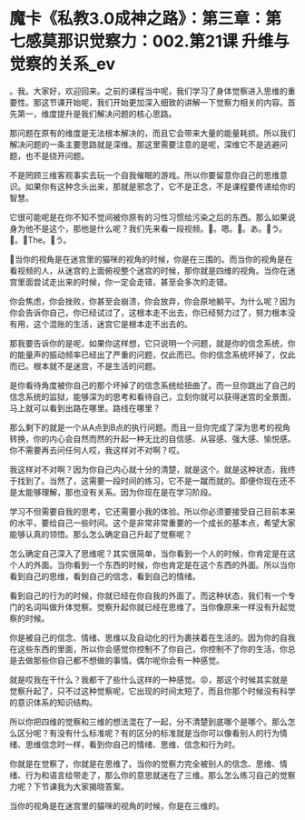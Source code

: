 # 魔卡《私教3.0成神之路》：第三章：第七感莫那识觉察力：002.第21课 升维与觉察的关系_ev

。我。大家好，欢迎回来。之前的课程当中呢，我们学习了身体觉察进入思维的重要性。那这节课开始呢，我们开始更加深入细致的讲解一下觉察力相关的内容。首先第一，维度提升是我们解决问题的核心思路。

那问题在原有的维度是无法根本解决的，而且它会带来大量的能量耗损。所以我们解决问题的一条主要思路就是深维。那这里需要注意的是呢，深维它不是逃避问题，也不是绕开问题。

不是罔顾三维客观事实去玩一个自我催眠的游戏。所以你要留意你自己的思维意识。如果你有这种念头出来，那就是邪念了，它不是正念，不是课程要传递给你的智慧。

它很可能呢是在你不知不觉间被你原有的习性习惯给污染之后的东西。那么如果说身为他不是这个，那他是什么呢？我们先来看一段视频。🎼。嗯。🎼。あ。🎼う。🎼。🎼The。🎼う。

🎼当你的视角是在迷宫里的猫咪的视角的时候，你是在三围的。而当你的视角是在看视频的人，从迷宫的上面俯视整个迷宫的时候，那你就是四维的视角。当你在迷宫里面尝试走出来的时候，你一定会走错，甚至会多次的走错。

你会焦虑，你会挫败，你甚至会崩溃，你会放弃，你会原地躺平。为什么呢？因为你会告诉你自己，你已经试过了，这根本走不出去，你已经努力过了，努力根本没有用，这个混账的生活，迷宫它是根本走不出去的。

那我要告诉你的是呢，如果你这样想，它只说明一个问题，就是你的信念系统，你的能量声的振动频率已经出了严重的问题，仅此而已。你的信念系统坏掉了，仅此而已。根本就不是迷宫，不是生活的问题。

是你看待角度被你自己的那个坏掉了的信念系统给扭曲了。而一旦你跳出了自己的信念系统的监狱，能够深为的思考和看待自己，立刻你就可以获得迷宫的全景图，马上就可以看到出路在哪里。路线在哪里？

那么剩下的就是一个从A点到B点的执行问题。而且一旦你完成了深为思考的视角转换，你的内心会自然而然的升起一种无比的自信感、从容感、强大感、愉悦感。你不需要再去问任何人哎，我这样对不对啊？哎。

我这样对不对啊？因为你自己内心就十分的清楚，就是这个。就是这种状态，我终于找到了。当然了，这需要一段时间的练习，它不是一蹴而就的。即便你现在还不是太能够理解，那也没有关系。因为你现在是在学习阶段。

学习不但需要自我的思考，它还需要小我的体验。所以你必须要接受自己目前本来的水平，要给自己一些时间。这个是非常非常重要的一个成长的基本点，希望大家能够认真的领悟。那么怎么确定自己升起了觉察呢？

怎么确定自己深入了思维呢？其实很简单，当你看到一个人的时候，你肯定是在这个人的外面。当你看到一个东西的时候，你也肯定是在这个东西的外面。所以当你看到自己的思维，看到自己的信念，看到自己的情绪。

看到自己的行为的时候，你就已经在你自我的外面了。而这种状态，我们有一个专门的名词叫做升体觉察。觉察升起你就已经在思维了。当你像原来一样没有升起觉察的时候。

你是被自己的信念、情绪、思维以及自动化的行为裹挟着在生活的。因为你的自我在这些东西的里面，所以你会感觉你控制不了你自己，你控制不了你的生活，你总是去做那些你自己都不想做的事情。偶尔呢你会有一种感觉。

就是哎我在干什么？我都干了些什么这样的一种感觉。😡，那这个时候其实就是觉察升起了，只不过这种觉察呢，它出现的时间太短了，而且你那个时候没有科学的意识体系的知识结构。

所以你把四维的觉察和三维的想法混在了一起，分不清楚到底哪个是哪个。那么怎么区分呢？有没有什么标准呢？有的区分的标准就是当你可以像看别人的行为情绪、思维信念时一样，看到你自己的情绪、思维、信念和行为时。

你就是在觉察了，你就是在思维了。当你的觉察力完全被别人的信念、思维、情绪、行为和语言给带走了，那么你的意思就迷在了三维。那么怎么练习自己的觉察力呢？下节课我为大家揭晓答案。

当你的视角是在迷宫里的猫咪的视角的时候，你是在三维的。